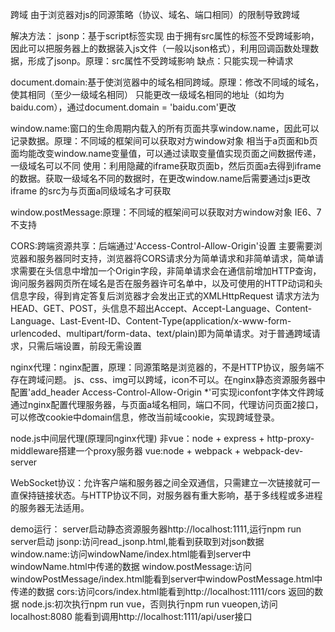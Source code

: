跨域
由于浏览器对js的同源策略（协议、域名、端口相同）的限制导致跨域

解决方法：
jsonp：基于script标签实现
由于拥有src属性的标签不受跨域影响，因此可以把服务器上的数据装入js文件（一般以json格式），利用回调函数处理数据，形成了jsonp。原理：src属性不受跨域影响
缺点：只能实现一种请求

document.domain:基于使浏览器中的域名相同跨域。原理：修改不同域的域名，使其相同（至少一级域名相同）
只能更改一级域名相同的地址（如均为baidu.com），通过document.domain = 'baidu.com'更改

window.name:窗口的生命周期内载入的所有页面共享window.name，因此可以记录数据。原理：不同域的框架间可以获取对方window对象
相当于a页面和b页面均能改变window.name变量值，可以通过读取变量值实现页面之间数据传递，一级域名可以不同
使用：利用隐藏的iframe获取页面b，然后页面a去得到iframe的数据。获取一级域名不同的数据时，在更改window.name后需要通过js更改iframe 的src为与页面a同级域名才可获取

window.postMessage:原理：不同域的框架间可以获取对方window对象
IE6、7不支持

CORS:跨端资源共享：后端通过'Access-Control-Allow-Origin'设置
主要需要浏览器和服务器同时支持，浏览器将CORS请求分为简单请求和非简单请求，简单请求需要在头信息中增加一个Origin字段，非简单请求会在通信前增加HTTP查询，询问服务器网页所在域名是否在服务器许可名单中，以及可使用的HTTP动词和头信息字段，得到肯定答复后浏览器才会发出正式的XMLHttpRequest
请求方法为HEAD、GET、POST，头信息不超出Accept、Accept-Language、Content-Language、Last-Event-ID、Content-Type(application/x-www-form-urlencoded、multipart/form-data、text/plain)即为简单请求。对于普通跨域请求，只需后端设置，前段无需设置

nginx代理：nginx配置，原理：同源策略是浏览器的，不是HTTP协议，服务端不存在跨域问题。
js、css、img可以跨域，icon不可以。在nginx静态资源服务器中配置'add_header Access-Control-Allow-Origin *'可实现iconfont字体文件跨域
通过nginx配置代理服务器，与页面a域名相同，端口不同，代理访问页面2接口，可以修改cookie中domain信息，修改当前域cookie，实现跨域登录。

node.js中间层代理(原理同nginx代理)
非vue：node + express + http-proxy-middleware搭建一个proxy服务器
vue:node + webpack + webpack-dev-server

WebSocket协议：允许客户端和服务器之间全双通信，只需建立一次链接就可一直保持链接状态。与HTTP协议不同，对服务器有重大影响，基于多线程或多进程的服务器无法适用。



demo运行：
server启动静态资源服务器http://localhost:1111,运行npm run server启动
jsonp:访问read_jsonp.html,能看到获取到对json数据
window.name:访问windowName/index.html能看到server中windowName.html中传递的数据
window.postMessage:访问windowPostMessage/index.html能看到server中windowPostMessage.html中传递的数据
cors:访问cors/index.html能看到http://localhost:1111/cors 返回的数据
node.js:初次执行npm run vue，否则执行npm run vueopen,访问localhost:8080 能看到调用http://localhost:1111/api/user接口




